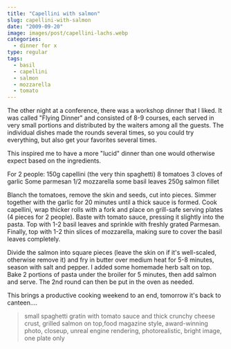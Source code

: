 ```yaml
---
title: "Capellini with salmon"
slug: capellini-with-salmon
date: "2009-09-20"
image: images/post/capellini-lachs.webp
categories: 
  - dinner for x
type: regular
tags: 
  - basil
  - capellini
  - salmon
  - mozzarella
  - tomato
---
```


The other night at a conference, there was a workshop dinner that I liked. It was called "Flying Dinner" and consisted of 8-9 courses, each served in very small portions and distributed by the waiters among all the guests. The individual dishes made the rounds several times, so you could try everything, but also get your favorites several times.

This inspired me to have a more "lucid" dinner than one would otherwise expect based on the ingredients.

For 2 people: 150g capellini (the very thin spaghetti) 8 tomatoes 3 cloves of garlic Some parmesan 1/2 mozzarella some basil leaves 250g salmon fillet

Blanch the tomatoes, remove the skin and seeds, cut into pieces. Simmer together with the garlic for 20 minutes until a thick sauce is formed. Cook capellini, wrap thicker rolls with a fork and place on grill-safe serving plates (4 pieces for 2 people). Baste with tomato sauce, pressing it slightly into the pasta. Top with 1-2 basil leaves and sprinkle with freshly grated Parmesan. Finally, top with 1-2 thin slices of mozzarella, making sure to cover the basil leaves completely.

Divide the salmon into square pieces (leave the skin on if it's well-scaled, otherwise remove it) and fry in butter over medium heat for 5-8 minutes, season with salt and pepper. I added some homemade herb salt on top. Bake 2 portions of pasta under the broiler for 5 minutes, then add salmon and serve. The 2nd round can then be put in the oven as needed.

This brings a productive cooking weekend to an end, tomorrow it's back to canteen....

> small spaghetti gratin with tomato sauce and thick crunchy cheese crust, grilled salmon on top,food magazine style, award-winning photo, closeup, unreal engine rendering, photorealistic, bright image, one plate only 